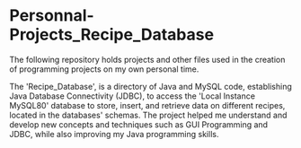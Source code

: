 # Personnal-Projects_Recipe_Database
The following repository holds projects and other files used in the creation of programming projects on my own personal time.  

The 'Recipe_Database', is a directory of Java and MySQL code, establishing Java Database Connectivity (JDBC), to access the
'Local Instance MySQL80' database to store, insert, and retrieve data on different recipes, located in the databases' schemas.
The project helped me understand and develop new concepts and techniques such as GUI Programming and JDBC, while also improving
my Java programming skills.
